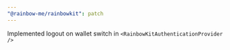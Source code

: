 ```yaml
---
"@rainbow-me/rainbowkit": patch
---
```


Implemented logout on wallet switch in `<RainbowKitAuthenticationProvider />`
